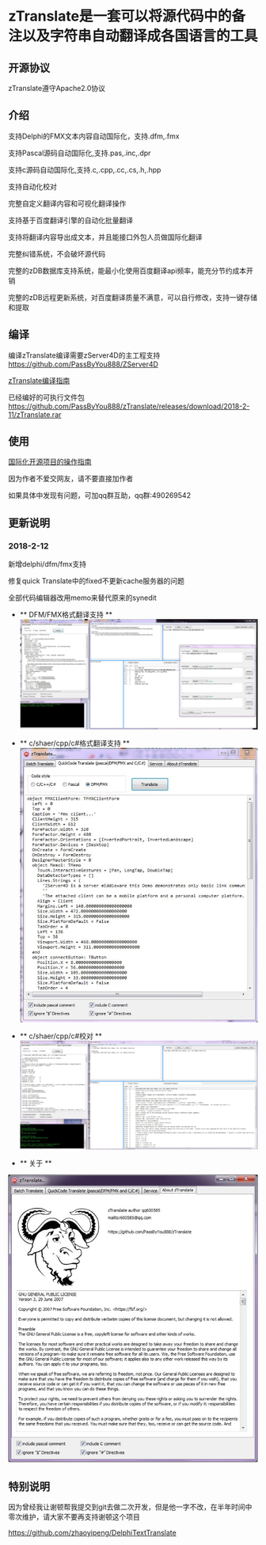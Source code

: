 # zTranslate是一套可以将源代码中的备注以及字符串自动翻译成各国语言的工具

## 开源协议

zTranslate遵守Apache2.0协议




## 介绍

支持Delphi的FMX文本内容自动国际化，支持.dfm,.fmx

支持Pascal源码自动国际化,支持.pas,.inc,.dpr

支持c源码自动国际化,支持.c,.cpp,.cc,.cs,.h,.hpp

支持自动化校对

完整自定义翻译内容和可视化翻译操作

支持基于百度翻译引擎的自动化批量翻译

支持将翻译内容导出成文本，并且能接口外包人员做国际化翻译

完整纠错系统，不会破坏源代码

完整的zDB数据库支持系统，能最小化使用百度翻译api频率，能充分节约成本开销

完整的zDB远程更新系统，对百度翻译质量不满意，可以自行修改，支持一键存储和提取



## 编译

编译zTranslate编译需要zServer4D的主工程支持
 https://github.com/PassByYou888/ZServer4D


[zTranslate编译指南](https://github.com/PassByYou888/zTranslate/blob/master/Document/zTranslate%E7%BC%96%E8%AF%91%E6%8C%87%E5%8D%97.pdf)


已经编好的可执行文件包
 https://github.com/PassByYou888/zTranslate/releases/download/2018-2-11/zTranslate.rar


## 使用

[国际化开源项目的操作指南](https://github.com/PassByYou888/zTranslate/blob/master/Document/%E4%BD%BF%E7%94%A8zTranslate%E5%B0%86%E6%9C%AC%E5%9C%9F%E9%A1%B9%E7%9B%AE%E8%87%AA%E5%8A%A8%E6%9B%B4%E6%8D%A2%E4%B8%BA%E5%9B%BD%E9%99%85%E9%A1%B9%E7%9B%AE.pdf)


因为作者不爱交网友，请不要直接加作者


如果具体中发现有问题，可加qq群互助，qq群:490269542


## 更新说明

### 2018-2-12 

新增delphi/dfm/fmx支持

修复quick Translate中的fixed不更新cache服务器的问题

全部代码编辑器改用memo来替代原来的synedit



- ** DFM/FMX格式翻译支持 **
![2](https://github.com/PassByYou888/zTranslate/raw/master/2.JPG)

- ** c/shaer/cpp/c#格式翻译支持 **
![3](https://github.com/PassByYou888/zTranslate/raw/master/3.JPG)

- ** c/shaer/cpp/c#校对 **
![4](https://github.com/PassByYou888/zTranslate/raw/master/4.JPG)

- ** 关于 **

![1](https://github.com/PassByYou888/zTranslate/raw/master/1.jpg)


## 特别说明

因为曾经我让谢顿帮我提交到git去做二次开发，但是他一字不改，在半年时间中零次维护，请大家不要再支持谢顿这个项目

https://github.com/zhaoyipeng/DelphiTextTranslate

